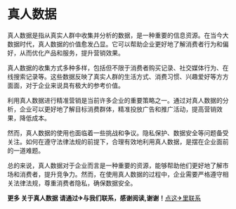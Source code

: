 # 真人数据

真人数据是指从真实人群中收集并分析的数据，是一种重要的信息资源。在当今大数据时代，真人数据的价值愈发凸显。它可以帮助企业更好地了解消费者行为和偏好，从而优化产品和服务，提升营销效果。

真人数据的收集方式多种多样，包括但不限于消费者购买记录、社交媒体行为、在线搜索记录等。这些数据反映了真实人群的生活方式、消费习惯、兴趣爱好等方方面面，对于企业来说具有极大的参考价值。

利用真人数据进行精准营销是当前许多企业的重要策略之一。通过对真人数据的分析，企业可以更好地了解目标消费群体，精准投放广告和推广活动，提高营销效果，降低成本。

然而，真人数据的使用也面临着一些挑战和争议。隐私保护、数据安全等问题备受关注。如何在遵守法律法规的前提下，合理有效地利用真人数据，是摆在企业面前的一道难题。

总的来说，真人数据对于企业而言是一种重要的资源，能够帮助他们更好地了解市场和消费者，提升竞争力。然而，在使用真人数据的过程中，企业需要严格遵守相关法律法规，尊重消费者隐私，确保数据安全。

**更多 关于真人数据 请通过✈与我们联系，感谢阅读,谢谢！**[点这✈里联系](https://lm.k02.cc)